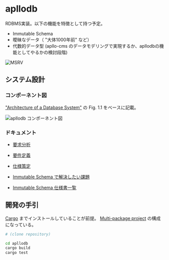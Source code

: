 # apllodb

RDBMS実装。以下の機能を特徴として持つ予定。

- Immutable Schema
- 曖昧なデータ（ "大体1000年前" など）
- 代数的データ型 (apllo-cms のデータモデリングで実現するか、apllodbの機能としてやるかの検討段階)

![MSRV](https://img.shields.io/badge/rustc-1.43+-lightgray.svg)

## システム設計

### コンポーネント図

["Architecture of a Database System"](https://dsf.berkeley.edu/papers/fntdb07-architecture.pdf) の Fig. 1.1 をベースに記載。

![apllodb コンポーネント図](https://drive.google.com/uc?export=view&id=1hlHuIgVHkGb_n8A8ZBKIyxtRBGqIDgfQ)

### ドキュメント

- [要求分析](https://docs.google.com/document/d/1J6_MWObo0VVo-ATrwALpoNUHBUbSvrxHV8XuBcs_tIM/edit)
- [要件定義](https://docs.google.com/document/d/1djtGGMope8eCJOMjDXl0DvjpUrwlGjHygUN8n0M-0WI/edit#heading=h.hhevn0icya3z)
- [仕様策定](https://docs.google.com/document/d/1yUgI-_hqPYiVBPYWQosuo3idVzAjbq29GgyS72N4SAs/edit)

- [Immutable Schema で解決したい課題](https://github.com/darwin-education/apllodb/wiki/Immutable-Schema-000:-%E8%A7%A3%E6%B1%BA%E3%81%97%E3%81%9F%E3%81%84%E8%AA%B2%E9%A1%8C)
- [Immutable Schema 仕様書一覧](https://github.com/darwin-education/apllodb/wiki/Immutable-Schema-100:-%E4%BB%95%E6%A7%98%E6%9B%B8%E4%B8%80%E8%A6%A7)

## 開発の手引

[Cargo](https://github.com/rust-lang/cargo) までインストールしていることが前提。
[Multi-package project](https://doc.rust-lang.org/edition-guide/rust-2018/cargo-and-crates-io/cargo-workspaces-for-multi-package-projects.html) の構成になっている。

```bash
# (clone repository)

cd apllodb
cargo build
cargo test
```
